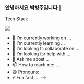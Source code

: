 ### 안녕하세요 박병주입니다 👋


Tech Stack

<img src="https://img.shields.io/badge/Python-3766AB?style=flat-square&logo=Python&logoColor=white"/></a>

- 🔭 I’m currently working on ...
- 🌱 I’m currently learning ...
- 👯 I’m looking to collaborate on ...
- 🤔 I’m looking for help with ...
- 💬 Ask me about ...
- 📫 How to reach me: ...
- 😄 Pronouns: ...
- ⚡ Fun fact: ...
-->
